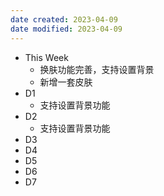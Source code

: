 ```yaml
---
date created: 2023-04-09 
date modified: 2023-04-09
---
```

- This Week
	- 换肤功能完善，支持设置背景
	- 新增一套皮肤
- D1
	- 支持设置背景功能
- D2
	- 支持设置背景功能
- D3
- D4
- D5
- D6
- D7